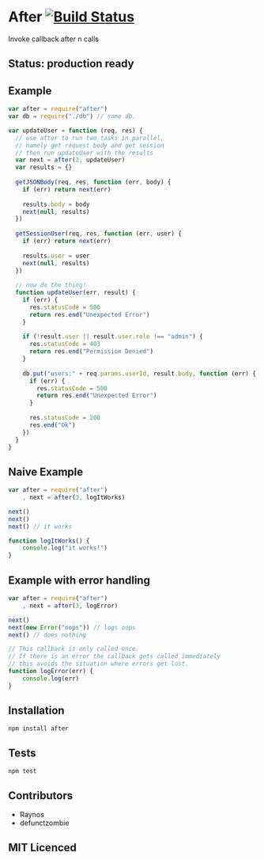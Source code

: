 # After [![Build Status][1]][2]

Invoke callback after n calls

## Status: production ready

## Example

```js
var after = require("after")
var db = require("./db") // some db.

var updateUser = function (req, res) {
  // use after to run two tasks in parallel,
  // namely get request body and get session
  // then run updateUser with the results
  var next = after(2, updateUser)
  var results = {}
  
  getJSONBody(req, res, function (err, body) {
    if (err) return next(err)
    
    results.body = body
    next(null, results)
  })
  
  getSessionUser(req, res, function (err, user) {
    if (err) return next(err)
    
    results.user = user
    next(null, results)
  })
  
  // now do the thing!
  function updateUser(err, result) {
    if (err) {
      res.statusCode = 500
      return res.end("Unexpected Error")
    }
    
    if (!result.user || result.user.role !== "admin") {
      res.statusCode = 403
      return res.end("Permission Denied")
    }
    
    db.put("users:" + req.params.userId, result.body, function (err) {
      if (err) {
        res.statusCode = 500
        return res.end("Unexpected Error")
      }
      
      res.statusCode = 200
      res.end("Ok")  
    })   
  }
}
```

## Naive Example

```js
var after = require("after")
    , next = after(3, logItWorks)

next()
next()
next() // it works

function logItWorks() {
    console.log("it works!")
}
```

## Example with error handling

```js
var after = require("after")
    , next = after(3, logError)

next()
next(new Error("oops")) // logs oops
next() // does nothing

// This callback is only called once.
// If there is an error the callback gets called immediately
// this avoids the situation where errors get lost.
function logError(err) {
    console.log(err)
}
```

## Installation

`npm install after`

## Tests

`npm test`

## Contributors

 - Raynos
 - defunctzombie

## MIT Licenced

  [1]: https://secure.travis-ci.org/Raynos/after.png
  [2]: http://travis-ci.org/Raynos/after
  [3]: http://raynos.org/blog/2/Flow-control-in-node.js
  [4]: http://stackoverflow.com/questions/6852059/determining-the-end-of-asynchronous-operations-javascript/6852307#6852307
  [5]: http://stackoverflow.com/questions/6869872/in-javascript-what-are-best-practices-for-executing-multiple-asynchronous-functi/6870031#6870031
  [6]: http://stackoverflow.com/questions/6864397/javascript-performance-long-running-tasks/6889419#6889419
  [7]: http://stackoverflow.com/questions/6597493/synchronous-database-queries-with-node-js/6620091#6620091
  [8]: http://github.com/Raynos/iterators
  [9]: http://github.com/Raynos/composite
